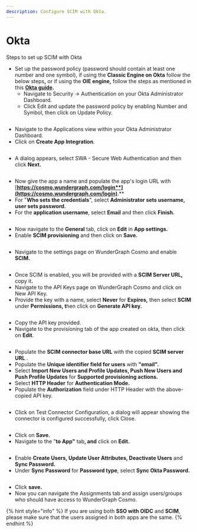 ```yaml
---
description: Configure SCIM with Okta.
---
```


# Okta

Steps to set up SCIM with Okta

* Set up the password policy (password should contain at least one number and one symbol), if using the **Classic Engine on Okta** follow the below step&#x73;**,** or if using the **OIE engine,** follow the steps as mentioned in this [**Okta guide**](https://help.okta.com/oie/en-us/content/topics/identity-engine/authenticators/configure-password.htm)**.**&#x20;
  * Navigate to Security -> Authentication on your Okta Administrator Dashboard.
  * Click Edit and update the password policy by enabling Number and Symbol, then click on Update Policy.

<figure><img src="../../.gitbook/assets/Screenshot 2024-04-17 at 12.28.16 AM (1).png" alt=""><figcaption></figcaption></figure>

* Navigate to the Applications view within your Okta Administrator Dashboard.
* Click on **Create App Integration**.&#x20;

<figure><img src="../../.gitbook/assets/Screenshot 2024-04-17 at 12.35.28 AM.png" alt=""><figcaption></figcaption></figure>

* A dialog appears, select SWA - Secure Web Authentication and then click **Next.**

<figure><img src="../../.gitbook/assets/Screenshot 2024-04-17 at 12.36.11 AM.png" alt=""><figcaption></figcaption></figure>

* Now give the app a name and populate the app's login URL with [**https://cosmo.wundergraph.com/login**](https://cosmo.wundergraph.com/login)**.**
* For "**Who sets the credentials**", select **Administrator sets username,  user sets password.**
* For the **application username**, select **Email** and then click **Finish.**

<figure><img src="../../.gitbook/assets/Screenshot 2024-04-17 at 12.40.49 AM.png" alt=""><figcaption></figcaption></figure>

* Now navigate to the **General** tab, click on **Edit** in **App settings.**
* Enable **SCIM provisioning** and then click on **Save.**

<figure><img src="../../.gitbook/assets/Screenshot 2024-04-17 at 12.47.18 AM (1).png" alt=""><figcaption></figcaption></figure>

* Navigate to the settings page on WunderGraph Cosmo and enable **SCIM.**

<figure><img src="../../.gitbook/assets/Screenshot 2024-04-17 at 12.52.33 AM.png" alt=""><figcaption></figcaption></figure>

* Once SCIM is enabled, you will be provided with a **SCIM Server URL,** copy i&#x74;**.**
* Navigate to the API Keys page on WunderGraph Cosmo and click on New API Key.
* Provide the key with a name, select **Never** for **Expires,** then select **SCIM** under **Permissions, t**hen click on **Generate API key.**

<figure><img src="https://lh7-us.googleusercontent.com/pCIhVIIzMHT5yOBPgz4vjy4tgjCdZYnEGniHqnCJ5h991cyADdfiHvtsp8WnR3lnf_B4AP7yYpvaWggEXRhAjQ7CFmOyaTQea3iPBk92P89EcduZq8rbHuAW2iLYjIx9Ogd8ZMHH9ftQHsyyujngbes" alt=""><figcaption></figcaption></figure>

* Copy the API key provided.
* Navigate to the provisioning tab of the app created on okta, then click on **Edit**.

<figure><img src="../../.gitbook/assets/Screenshot 2024-04-17 at 12.49.50 AM.png" alt=""><figcaption></figcaption></figure>

* Populate the **SCIM connector base URL** with the copied **SCIM server URL** .
* Populate the **Unique identifier field for users** with **"email".**
* Select **Import New Users and Profile Updates, Push New Users and Push Profile Updates** for **Supported provisioning actions.**
* Select **HTTP Header** for **Authentication Mode.**
* Populate the **Authorization** field under HTTP Header with the above-copied API key.

<figure><img src="../../.gitbook/assets/Screenshot 2024-04-17 at 12.58.36 AM.png" alt=""><figcaption></figcaption></figure>

* Click on Test Connector Configuration, a dialog will appear showing the connector is configured successfully, click Close.

<figure><img src="../../.gitbook/assets/Screenshot 2024-04-17 at 1.09.56 AM.png" alt=""><figcaption></figcaption></figure>

* Click on **Save.**
* Navigate to the "**to App"** ta&#x62;**, and** click on **Edit.**

<figure><img src="../../.gitbook/assets/Screenshot 2024-04-17 at 1.15.15 AM (1).png" alt=""><figcaption></figcaption></figure>

* Enable **Create Users,  Update User Attributes, Deactivate Users** and **Sync Password.**
* Under **Sync Password** for **Password type**, select **Sync Okta Password.**

<figure><img src="../../.gitbook/assets/Screenshot 2024-04-17 at 1.17.40 AM (1).png" alt=""><figcaption></figcaption></figure>

* Click **save.**
* Now you can navigate the Assignments tab and assign users/groups who should have access to WunderGraph Cosmo.

{% hint style="info" %}
If you are using both **SSO with OIDC** and **SCIM**, please make sure that the users assigned in both apps are the same.
{% endhint %}

